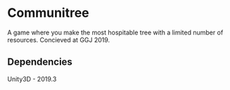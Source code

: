 # Communitree
A game where you make the most hospitable tree with a limited number of resources. Concieved at GGJ 2019.

## Dependencies
Unity3D - 2019.3

